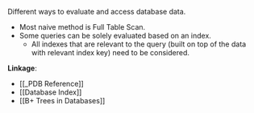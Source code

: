 Different ways to evaluate and access database data.
- Most naive method is Full Table Scan.
- Some queries can be solely evaluated based on an index.
	- All indexes that are relevant to the query (built on top of the data with relevant index key) need to be considered.

**Linkage**:
- [[_PDB Reference]]
- [[Database Index]]
- [[B+ Trees in Databases]]